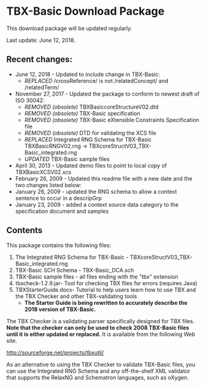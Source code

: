 # TBX-Basic Download Package

This download package will be updated regularly.

Last update: June 12, 2018.

## Recent changes:

* June 12, 2018 - Updated to include change in TBX-Basic:
    * *REPLACED* /crossReference/ is not /relatedConcept/ and /relatedTerm/
* November 27, 2017 - Updated the package to conform to newest draft of ISO 30042:
    * *REMOVED (obsolete)* TBXBasiccoreStructureV02.dtd
    * *REMOVED (obsolete)* TBX-Basic specification
    * *REMOVED (obsolete)* TBX-Basic eXtensible Constraints Specification file
    * *REMOVED (obsolete)* DTD for validating the XCS file
    * *REPLACED* Integrated RNG Schema for TBX-Basic TBXBasicRNGV02.rng -> TBXcoreStructV03_TBX-Basic_integrated.rng
    * *UPDATED* TBX-Basic sample files
* April 30, 2013 - Updated demo files to point to local copy of TBXBasicXCSV02.xcs
* February 26, 2009 - Updated this readme file with a new date and the two changes listed below:
* January 26, 2009 - updated the RNG schema to allow a context sentence to occur in a descripGrp
* January 23, 2009 - added a context source data category to the specification document and samples

## Contents
This package contains the following files:

1. The Integrated RNG Schema for TBX-Basic - TBXcoreStructV03_TBX-Basic_integrated.rng
2. TBX-Basic SCH Schema - TBX-Basic_DCA.sch
2. TBX-Basic sample files - all files ending with the "tbx" extension
3. tbxcheck-1.2.9.jar- Tool for checking TBX files for errors (requires Java)
4. TBXStarterGuide.docx- Tutorial to help users learn how to use TBX and the TBX Checker and other TBX-validating tools
    * **The Starter Guide is being rewritten to accurately describe the 2018 version of TBX-Basic.**

The TBX Checker is a validating parser specifically designed for TBX files. **Note that the checker can only be used to check 2008 TBX-Basic files until it is either updated or replaced.**
It is available from the following Web site.

http://sourceforge.net/projects/tbxutil/

As an alternative to using the TBX Checker to validate TBX-Basic files, you can use
the Integrated RNG Schema and any off-the-shelf XML validator that supports the RelaxNG
and Schematron languages, such as oXygen.

